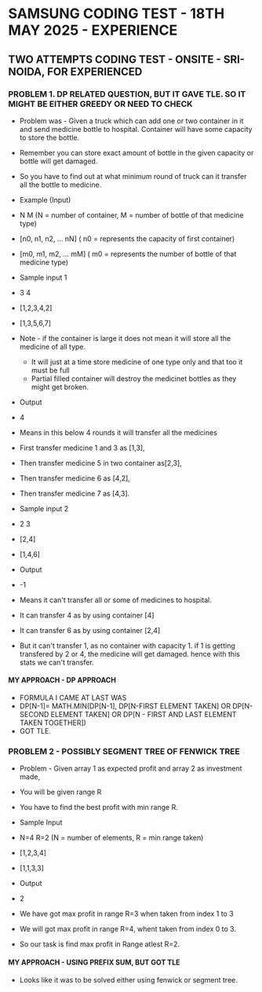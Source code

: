 # SAMSUNG CODING TEST - 18TH MAY 2025 - EXPERIENCE


## TWO ATTEMPTS CODING TEST - ONSITE - SRI-NOIDA, FOR EXPERIENCED
### PROBLEM 1. DP RELATED QUESTION, BUT IT GAVE TLE. SO IT MIGHT BE EITHER GREEDY OR NEED TO CHECK
* Problem was - Given a truck which can add one or two container in it and send medicine bottle to hospital. Container will have some capacity to store the bottle. 
* Remember you can store exact amount of bottle in the given capacity or bottle will get damaged.
* So you have to find out at what minimum round of truck can it transfer all the bottle to medicine.
* Example (Input)
* N M                   (N = number of container, M = number of bottle of that medicine type)
* [n0, n1, n2, ... nN]  ( n0 = represents the capacity of first container)
* [m0, m1, m2, ... mM]  ( m0 = represents the number of bottle of that medicine type)

* Sample input 1
* 3 4
* [1,2,3,4,2]
* [1,3,5,6,7]
* Note - if the container is large it does not mean it will store all the medicine of all type.
    * It will just at a time store medicine of one type only and that too it must be full
    * Partial filled container will destroy the medicinet bottles as they might get broken.
* Output
* 4
* Means in this below 4 rounds it will transfer all the medicines
* First transfer medicine 1 and 3 as [1,3], 
* Then transfer medicine 5 in two container as[2,3], 
* Then transfer medicine 6 as [4,2], 
* Then transfer medicine 7 as [4,3].

* Sample input 2
* 2 3
* [2,4]
* [1,4,6]
* Output
* -1
* Means it can't transfer all or some of medicines to hospital.
* It can transfer 4 as by using container [4]
* It can transfer 6 as by using container [2,4]
* But it can't transfer 1, as no container with capacity 1. if 1 is getting transfered by 2 or 4, the medicine will get damaged. hence with this stats we can't transfer.

#### MY APPROACH - DP APPROACH
* FORMULA I CAME AT LAST WAS
* DP[N-1]= MATH.MIN(DP[N-1], DP[N-FIRST ELEMENT TAKEN] OR DP[N-SECOND ELEMENT TAKEN] OR DP[N - FIRST AND LAST ELEMENT TAKEN TOGETHER])
* GOT TLE.





### PROBLEM 2 - POSSIBLY SEGMENT TREE OF FENWICK TREE
* Problem - Given array 1 as expected profit and array 2 as investment made,
* You will be given range R
* You have to find the best profit with min range R.

* Sample Input
* N=4 R=2 (N = number of elements, R = min range taken)
* [1,2,3,4]
* [1,1,3,3]

* Output
* 2
* We have got max profit in range R=3 when taken from index 1 to 3
* We will got max profit in range R=4, whent taken from index 0 to 3.
* So our task is find max profit in Range atlest R=2.

#### MY APPROACH - USING PREFIX SUM, BUT GOT TLE
* Looks like it was to be solved either using fenwick or segment tree.


